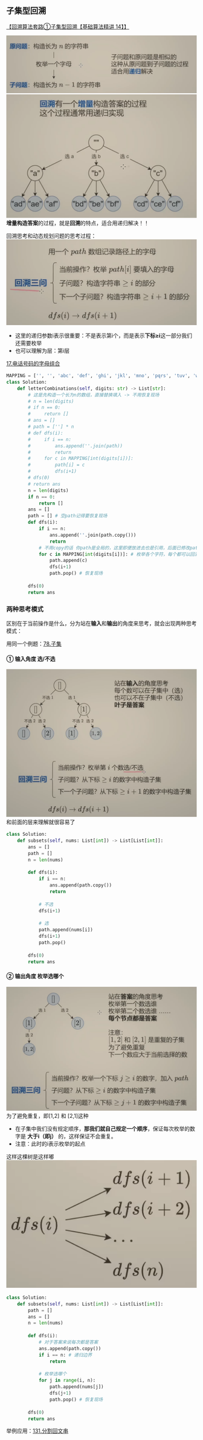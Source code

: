 ## 子集型回溯
[【回溯算法套路①子集型回溯【基础算法精讲 14】】](https://www.bilibili.com/video/BV1mG4y1A7Gu?vd_source=1e683c3cb93400956a910790b98ffccb)

![](回溯-Pictures\1-1.png)
![](回溯-Pictures\1-2.png)
**增量构造答案**的过程，就是**回溯**的特点，适合用递归解决！！

回溯思考和动态规划问题的思考过程：
![](回溯-Pictures\1-3.png)
- 这里的递归参数i表示很重要：不是表示第i个，而是表示**下标≥i**这一部分我们还需要枚举
- 也可以理解为层：第i层  

[17.电话号码的字母组合](https://leetcode.cn/problems/letter-combinations-of-a-phone-number/description/)
```python
MAPPING = ['', '', 'abc', 'def', 'ghi', 'jkl', 'mno', 'pqrs', 'tuv', 'wxyz']
class Solution:
    def letterCombinations(self, digits: str) -> List[str]:
        # 这是先构造一个长为n的数组，直接替换填入 -> 不用恢复现场
        # n = len(digits)
        # if n == 0:
        #     return []
        # ans = []
        # path = [''] * n
        # def dfs(i):
        #     if i == n:
        #         ans.append(''.join(path))
        #         return
        #     for c in MAPPING[int(digits[i])]:
        #         path[i] = c
        #         dfs(i+1)
        # dfs(0)
        # return ans        
        n = len(digits)
        if n == 0:
            return []
        ans = []
        path = [] # 空path记得要恢复现场
        def dfs(i):
            if i == n:
                ans.append(''.join(path.copy()))
                return
            # 不用copy的话 你path是全局的，这里即便放进去也是引用，后面已修改path 这边ans的结果也会变
            for c in MAPPING[int(digits[i])]: # 枚举各个字符，每个都可以回溯
                path.append(c)
                dfs(i+1)
                path.pop() # 恢复现场
        
        dfs(0)
        return ans
```
### 两种思考模式
区别在于当前操作是什么，分为站在**输入**和**输出**的角度来思考，就会出现两种思考模式：  

用同一个例题：[78.子集](https://leetcode.cn/problems/subsets/)
#### ① 输入角度 选/不选
![](回溯-Pictures\1-4.png)
和前面的层来理解就很容易了
```python
class Solution:
    def subsets(self, nums: List[int]) -> List[List[int]]:
        ans = []
        path = []
        n = len(nums)

        def dfs(i):
            if i == n:
                ans.append(path.copy())
                return

            # 不选
            dfs(i+1) 

            # 选
            path.append(nums[i])
            dfs(i+1)
            path.pop()
            
        dfs(0)
        return ans
```
#### ② 输出角度 枚举选哪个
![](回溯-Pictures\1-5.png)
为了避免重复，即[1,2] 和 [2,1]这种  
- 在子集中我们没有规定顺序，**那我们就自己规定一个顺序**，保证每次枚举的数字是 **大于i（即j）** 的，这样保证不会重复。
- 注意：此时的i表示枚举的起点

这样这棵树是这样嘟
![](回溯-Pictures\1-6.png)

```python
class Solution:
    def subsets(self, nums: List[int]) -> List[List[int]]:
        path = []
        ans = []
        n = len(nums)

        def dfs(i):
            # 对于答案来说每次都是答案
            ans.append(path.copy())
            if i == n: # 递归边界
                return
            
            # 枚举选哪个
            for j in range(i, n):
                path.append(nums[j])
                dfs(j+1)
                path.pop() # 恢复现场
        
        dfs(0)
        return ans
```

举例应用：[131.分割回文串](https://leetcode.cn/problems/palindrome-partitioning/description/)